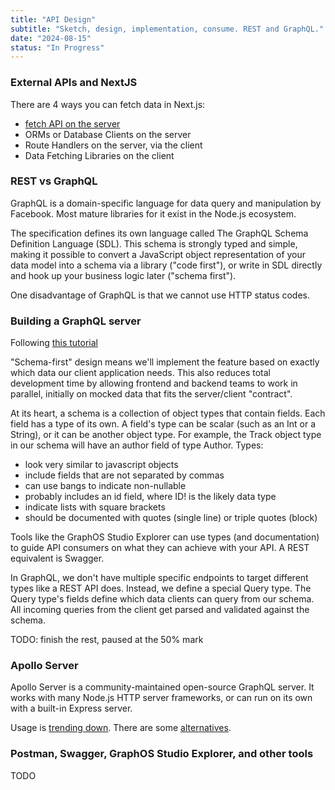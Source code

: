 ```yaml
---
title: "API Design"
subtitle: "Sketch, design, implementation, consume. REST and GraphQL."
date: "2024-08-15"
status: "In Progress"
---
```


### External APIs and NextJS

There are 4 ways you can fetch data in Next.js:

- [fetch API on the server](https://nextjs.org/docs/app/building-your-application/data-fetching/fetching#fetch-api)
- ORMs or Database Clients on the server
- Route Handlers on the server, via the client
- Data Fetching Libraries on the client

### REST vs GraphQL

GraphQL is a domain-specific language for data query and manipulation by Facebook. Most mature libraries for it exist in the Node.js ecosystem.

The specification defines its own language called The GraphQL Schema Definition Language (SDL). This schema is strongly typed and simple, making it possible to convert a JavaScript object representation of your data model into a schema via a library ("code first"), or write in SDL directly and hook up your business logic later ("schema first").

One disadvantage of GraphQL is that we cannot use HTTP status codes.

### Building a GraphQL server

Following [this tutorial](https://www.apollographql.com/tutorials/lift-off-part1/01-feature-overview-and-setup)

"Schema-first" design means we'll implement the feature based on exactly which data our client application needs. This also reduces total development time by allowing frontend and backend teams to work in parallel, initially on mocked data that fits the server/client "contract".

At its heart, a schema is a collection of object types that contain fields. Each field has a type of its own. A field's type can be scalar (such as an Int or a String), or it can be another object type. For example, the Track object type in our schema will have an author field of type Author. Types:

- look very similar to javascript objects
- include fields that are not separated by commas
- can use bangs to indicate non-nullable
- probably includes an id field, where ID! is the likely data type
- indicate lists with square brackets
- should be documented with quotes (single line) or triple quotes (block)

Tools like the GraphOS Studio Explorer can use types (and documentation) to guide API consumers on what they can achieve with your API. A REST equivalent is Swagger.

In GraphQL, we don't have multiple specific endpoints to target different types like a REST API does. Instead, we define a special Query type. The Query type's fields define which data clients can query from our schema. All incoming queries from the client get parsed and validated against the schema.

TODO: finish the rest, paused at the 50% mark

### Apollo Server

Apollo Server is a community-maintained open-source GraphQL server. It works with many Node.js HTTP server frameworks, or can run on its own with a built-in Express server.

Usage is [trending down](https://npmtrends.com/apollo-server). There are some [alternatives](https://www.reddit.com/r/graphql/comments/s5h987/are_there_actually_better_alternatives_than/).

### Postman, Swagger, GraphOS Studio Explorer, and other tools

TODO
